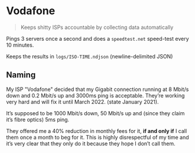 # Vodafone

> Keeps shitty ISPs accountable by collecting data automatically

Pings 3 servers once a second and does a `speedtest.net` speed-test every 10 minutes.

Keeps the results in `logs/ISO-TIME.ndjson` (newline-delimited JSON)

## Naming

My ISP "Vodafone" decided that my Gigabit connection running at 8 Mbit/s down and 0.2 Mbit/s up and 3000ms ping is acceptable. They’re working very hard and will fix it until March 2022. (state January 2021).

It’s supposed to be 1000 Mbit/s down, 50 Mbit/s up and (since they claim it’s fibre optics) 5ms ping.

They offered me a 40% reduction in monthly fees for it, **if and only if** I call them once a month to beg for it. This is highly disrespectful of my time and it’s very clear that they only do it because they hope I don’t call them.
